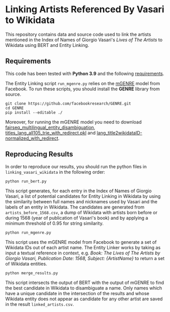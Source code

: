 # Linking Artists Referenced By Vasari to Wikidata

This repository contains data and source code used to link the artists mentioned in the Index of Names of Giorgio Vasari's *Lives of The Artists* to Wikidata using BERT and Entity Linking.

## Requirements

This code has been tested with **Python 3.9** and the following [requirements](requirements.txt).


The Entity Linking script `run_mgenre.py` relies on the [mGENRE](https://github.com/facebookresearch/GENRE) model from Facebook. To run these scripts, you should install the **GENRE** library from source.

```
git clone https://github.com/facebookresearch/GENRE.git 
cd GENRE
pip install --editable ./
```

Moreover, for running the mGENRE model you need to download [fairseq_multilingual_entity_disambiguation](https://dl.fbaipublicfiles.com/GENRE/fairseq_multilingual_entity_disambiguation.tar.gz), [titles_lang_all105_trie_with_redirect.pkl](http://dl.fbaipublicfiles.com/GENRE/titles_lang_all105_trie_with_redirect.pkl) and [lang_title2wikidataID-normalized_with_redirect](https://dl.fbaipublicfiles.com/GENRE/lang_title2wikidataID-normalized_with_redirect.pkl).

## Reproducing Results

In order to reproduce our results, you should run the python files in `linking_vasari_wikidata` in the following order:

```
python run_bert.py
```

This script generates, for each entry in the Index of Names of Giorgio Vasari, a list of potential candidates for Entity Linking in Wikidata by using the similarity between full names and nicknames used by Vasari and the labels of an entity in Wikidata. The candidates are generated from `artists_before_1568.csv`, a dump of Wikidata with artists born before or during 1568 (year of publication of Vasari's book) and by applying a minimum threshold of 0.95 for string similarity.

```
python run_mgenre.py
```

This script uses the mGENRE model from Facebook to generate a set of Wikidata IDs out of each artist name. The Entity Linker works by taking as input a textual reference in context, e.g. *Book: The Lives of The Artists by Giorgio Vasari, Publication Date: 1568, Subject: {ArtistName}* to return a set of Wikidata entities.

```
python merge_results.py
```

This script intersects the output of BERT with the output of mGENRE to find the best candidate in Wikidata to disambiguate a name. Only names which have a unique candidate in the intersection of the results and whose Wikidata entity does not appear as candidate for any other artist are saved in the result `linked_artists.csv`.